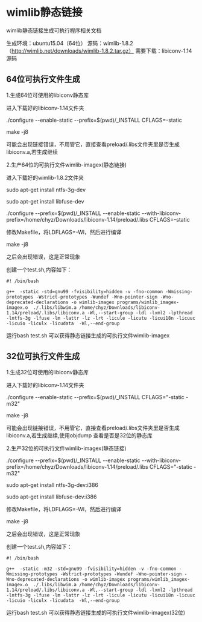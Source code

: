 # wimlib静态链接
wimlib静态链接生成可执行程序相关文档

生成环境：ubuntu15.04（64位）
源码：wimlib-1.8.2  （http://wimlib.net/downloads/wimlib-1.8.2.tar.gz）
需要下载：libiconv-1.14源码

## 64位可执行文件生成

1.生成64位可使用的libiconv静态库

进入下载好的libiconv-1.14文件夹

./configure --enable-static --prefix=$(pwd)/_INSTALL CFLAGS=-static

make -j8 

可能会出现链接错误，不用管它，直接查看preload/.libs文件夹里是否生成libiconv.a,若生成继续

2.生产64位的可执行文件wimlib-imagex(静态链接)

进入下载好的wimlib-1.8.2文件夹

sudo apt-get install ntfs-3g-dev

sudo apt-get install libfuse-dev

./configure --prefix=$(pwd)/_INSTALL --enable-static --with-libiconv-prefix=/home/chyz/Downloads/libiconv-1.14/preload/.libs CFLAGS=-static 

修改Makefile，将LDFLAGS=-Wl，然后进行编译

make -j8

之后会出现错误，这是正常现象

创建一个test.sh,内容如下：

~~~
#! /bin/bash

g++  -static -std=gnu99 -fvisibility=hidden -v -fno-common -Wmissing-prototypes -Wstrict-prototypes -Wundef -Wno-pointer-sign -Wno-deprecated-declarations -o wimlib-imagex programs/wimlib_imagex-imagex.o  ./.libs/libwim.a /home/chyz/Downloads/libiconv-1.14/preload/.libs/libiconv.a -Wl,--start-group -ldl -lxml2 -lpthread -lntfs-3g -lfuse -lm -lattr -lz -lrt -licule -licutu -licui18n -licuuc -licuio -liculx -licudata  -Wl,--end-group
~~~

运行bash test.sh 可以获得静态链接生成的可执行文件wimlib-imagex

## 32位可执行文件生成

1.生成32位可使用的libiconv静态库

进入下载好的libiconv-1.14文件夹

./configure --enable-static --prefix=$(pwd)/_INSTALL CFLAGS="-static -m32"

make -j8 

可能会出现链接错误，不用管它，直接查看preload/.libs文件夹里是否生成libiconv.a,若生成继续,使用objdump 查看是否是32位的静态库

2.生产32位的可执行文件wimlib-imagex(静态链接)

./configure --prefix=$(pwd)/_INSTALL --enable-static --with-libiconv-prefix=/home/chyz/Downloads/libiconv-1.14/preload/.libs CFLAGS="-static -m32" 

sudo apt-get install ntfs-3g-dev:i386

sudo apt-get install libfuse-dev:i386

修改Makefile，将LDFLAGS=-Wl，然后进行编译

make -j8

之后会出现错误，这是正常现象

创建一个test.sh,内容如下：

~~~
#! /bin/bash

g++  -static -m32 -std=gnu99 -fvisibility=hidden -v -fno-common -Wmissing-prototypes -Wstrict-prototypes -Wundef -Wno-pointer-sign -Wno-deprecated-declarations -o wimlib-imagex programs/wimlib_imagex-imagex.o  ./.libs/libwim.a /home/chyz/Downloads/libiconv-1.14/preload/.libs/libiconv.a -Wl,--start-group -ldl -lxml2 -lpthread -lntfs-3g -lfuse -lm -lattr -lz -lrt -licule -licutu -licui18n -licuuc -licuio -liculx -licudata  -Wl,--end-group
~~~

运行bash test.sh 可以获得静态链接生成的可执行文件wimlib-imagex(32位)



